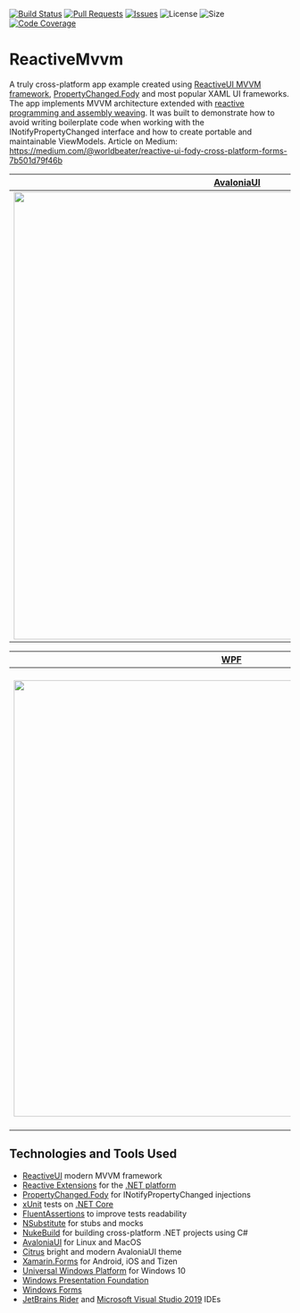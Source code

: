 [![Build Status](https://worldbeater.visualstudio.com/Camelotia/_apis/build/status/ReactiveMvvm-CI)](https://worldbeater.visualstudio.com/Camelotia/_build/latest?definitionId=4) [![Pull Requests](https://img.shields.io/github/issues-pr/worldbeater/reactivemvvm.svg)](https://github.com/worldbeater/reactivemvvm/pulls) [![Issues](https://img.shields.io/github/issues/worldbeater/reactivemvvm.svg)](https://github.com/worldbeater/reactivemvvm/issues) ![License](https://img.shields.io/github/license/worldbeater/reactivemvvm.svg) ![Size](https://img.shields.io/github/repo-size/worldbeater/reactivemvvm.svg) [![Code Coverage](https://img.shields.io/azure-devops/coverage/worldbeater/camelotia/4.svg)](https://worldbeater.visualstudio.com/Camelotia/_build/latest?definitionId=4)

# ReactiveMvvm

A  truly cross-platform app example created using <a href="https://reactiveui.net">ReactiveUI MVVM framework</a>, <a href="https://github.com/Fody/PropertyChanged">PropertyChanged.Fody</a> and most popular XAML UI frameworks. The app implements MVVM architecture extended with <a href="https://medium.com/@worldbeater/reactive-mvvm-for-net-platform-175dc69cfc82">reactive programming and assembly weaving</a>. It was built to demonstrate how to avoid writing boilerplate code when working with the INotifyPropertyChanged interface and how to create portable and maintainable ViewModels. Article on Medium: https://medium.com/@worldbeater/reactive-ui-fody-cross-platform-forms-7b501d79f46b

| <a href="https://github.com/AvaloniaUI/Avalonia">AvaloniaUI</a> | <a href="https://docs.microsoft.com/ru-ru/xamarin/xamarin-forms/">Xamarin.Forms</a> | <a href="https://docs.microsoft.com/ru-ru/windows/uwp/get-started/universal-application-platform-guide">Universal Windows Platform</a> |
| --------------- | --------- | -------------- |
| <a href="https://medium.com/@worldbeater/reactive-ui-fody-cross-platform-forms-7b501d79f46b"><img width="800" src="https://cdn-images-1.medium.com/max/675/1*JPlUC1YoAuE2eFng29LpaQ.png"></a> | <a href="https://medium.com/@worldbeater/reactive-ui-fody-cross-platform-forms-7b501d79f46b"><img src="https://cdn-images-1.medium.com/max/1500/1*d1oeBQF9ilZ5h_IIhYktPQ.png" width="800"></a> | <a href="https://medium.com/@worldbeater/reactive-ui-fody-cross-platform-forms-7b501d79f46b"><img width="800" src="https://cdn-images-1.medium.com/max/900/1*EsqN0dFMCUknKc-4wuIanA.png"></a> | 

| <a href="https://github.com/dotnet/wpf">WPF</a> | <a href="https://github.com/dotnet/winforms">Windows Forms</a> | <a href="https://github.com/migueldeicaza/gui.cs">Terminal.Gui</a> |
| --------------- | --------- | -------------- |
| <a href="https://medium.com/@worldbeater/reactive-ui-fody-cross-platform-forms-7b501d79f46b"><img width="780" src="https://user-images.githubusercontent.com/6759207/94264350-38409300-ff3f-11ea-9e78-852ee9bc8ae7.png"></a> | <a href="https://medium.com/@worldbeater/reactive-ui-fody-cross-platform-forms-7b501d79f46b"><img src="https://miro.medium.com/max/493/1*GGwXG5-u_Gc-yMCj8Q1tqQ.png" width="700"></a> | <a href="https://medium.com/@worldbeater/reactive-ui-fody-cross-platform-forms-7b501d79f46b"><img width="820" src="https://user-images.githubusercontent.com/6759207/94263920-80ab8100-ff3e-11ea-91f7-9614d6a1c1ae.png"></a> | 

## Technologies and Tools Used
- <a href="https://reactiveui.net/">ReactiveUI</a> modern MVVM framework
- <a href="http://reactivex.io/">Reactive Extensions</a> for the <a href="https://github.com/Reactive-Extensions/Rx.NET">.NET platform</a>
- <a href="https://github.com/Fody/PropertyChanged">PropertyChanged.Fody</a> for INotifyPropertyChanged injections
- <a href="http://xunit.github.io/">xUnit</a> tests on <a href="https://www.microsoft.com/net/core">.NET Core</a>
- <a href="https://github.com/fluentassertions/fluentassertions">FluentAssertions</a> to improve tests readability
- <a href="https://github.com/nsubstitute/NSubstitute">NSubstitute</a> for stubs and mocks
- <a href="https://github.com/nuke-build/nuke">NukeBuild</a> for building cross-platform .NET projects using C#
- <a href="https://github.com/AvaloniaUI/Avalonia">AvaloniaUI</a> for Linux and MacOS
- <a href="https://github.com/worldbeater/Citrus.Avalonia">Citrus</a> bright and modern AvaloniaUI theme
- <a href="https://www.xamarin.com/">Xamarin.Forms</a> for Android, iOS and Tizen
- <a href="https://docs.microsoft.com/en-us/windows/uwp/index">Universal Windows Platform</a> for Windows 10
- <a href="https://msdn.microsoft.com/ru-ru/library/aa970268(v=vs.100).aspx">Windows Presentation Foundation</a>
- <a href="https://docs.microsoft.com/ru-ru/dotnet/framework/winforms/windows-forms-overview">Windows Forms</a>
- <a href="https://www.jetbrains.com/rider/">JetBrains Rider</a> and <a href="https://visualstudio.microsoft.com/">Microsoft Visual Studio 2019</a> IDEs
